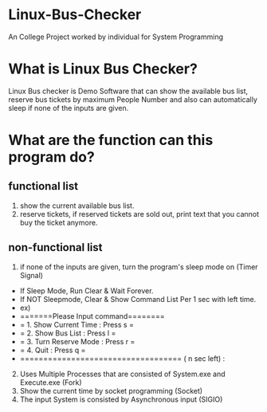 # Linux-Bus-Checker
An College Project worked by individual for System Programming

# What is Linux Bus Checker?
Linux Bus checker is Demo Software that can show the available bus list, reserve bus tickets by maximum People Number
and also can automatically sleep if none of the inputs are given.

# What are the function can this program do?
## functional list

1. show the current available bus list.
2. reserve tickets, if reserved tickets are sold out, print text that you cannot buy the ticket anymore.

## non-functional list

1. if none of the inputs are given, turn the program's sleep mode on (Timer Signal)
- If Sleep Mode, Run Clear & Wait Forever.
- If NOT Sleepmode, Clear & Show Command List Per 1 sec with left time.
- ex)
- =======Please Input command========
- =  1. Show Current Time : Press s =
- =  2. Show Bus List : Press l     =
- =  3. Turn Reserve Mode : Press r =
- =  4. Quit : Press q =
- =================================== ( n sec left)
:

2. Uses Multiple Processes that are consisted of System.exe and Execute.exe (Fork)
3. Show the current time by socket programming (Socket)
4. The input System is consisted by Asynchronous input (SIGIO)
